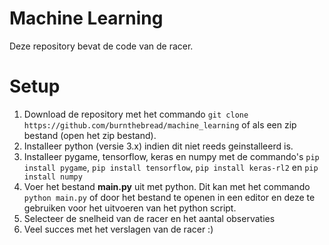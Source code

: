 # Machine Learning

Deze repository bevat de code van de racer.

# Setup
1. Download de repository met het commando ```git clone https://github.com/burnthebread/machine_learning``` of als een zip bestand (open het zip bestand).
2. Installeer python (versie 3.x) indien dit niet reeds geinstalleerd is.
3. Installeer pygame, tensorflow, keras en numpy met de commando's ```pip install pygame```, ```pip install tensorflow```, ```pip install keras-rl2``` en ```pip install numpy``` 
4. Voer het bestand __main.py__ uit met python. Dit kan met het commando ```python main.py``` of door het bestand te openen in een editor en deze te gebruiken voor het uitvoeren van het python script.
5. Selecteer de snelheid van de racer en het aantal observaties
6. Veel succes met het verslagen van de racer :)
